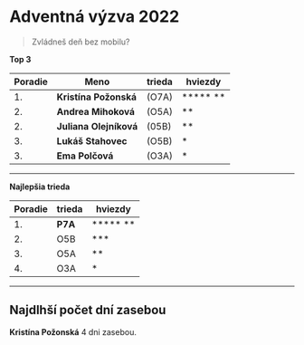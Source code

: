 # Adventná výzva 2022
> Zvládneš deň bez mobilu?


__Top 3__

| Poradie | Meno                | trieda  | hviezdy  |
| ------- | ------------------- | ------- | -------- |
| 1.      | **Kristína Požonská**   | (O7A)   | \*\*\*\*\*  \*\* |
| 2.      | **Andrea Mihoková**     | (O5A)   | \*\*       |
| 2.      | **Juliana Olejníková**  | (05B)   | \*\*       |
| 3.      | **Lukáš Stahovec**      | (O5B)   | \*        |
| 3.      | **Ema Polčová**         | (O3A)   | \*        |

---

__Najlepšia trieda__

| Poradie | trieda  | hviezdy  |
| ------- | ------- | -------- |
| 1.      | **P7A**     | \*\*\*\*\* \*\* |
| 2.      | O5B     | \*\*\*      |
| 3.      | O5A     | \*\*       |
| 4.      | O3A     | \*        |

---

## Najdlhší počet dní zasebou

__Kristína Požonská__ 4 dni zasebou.
